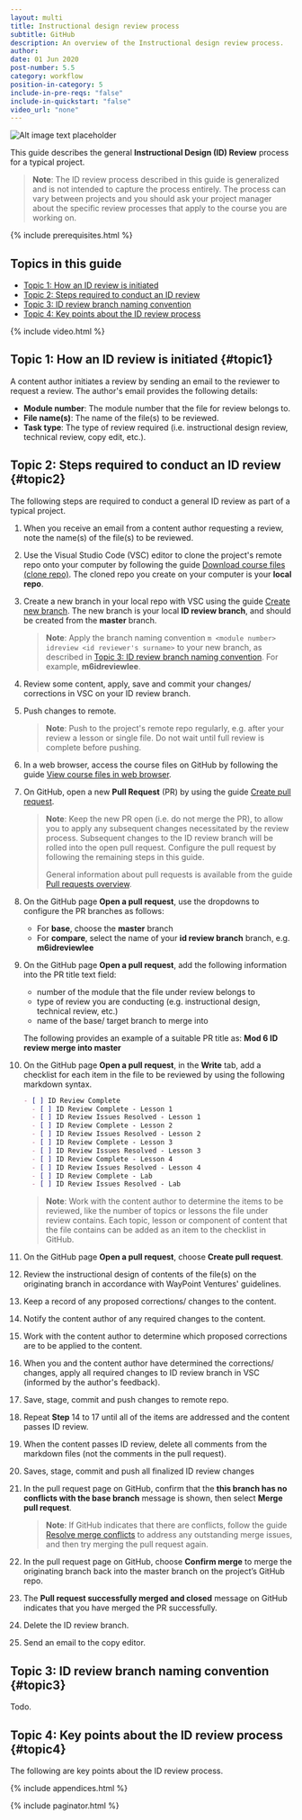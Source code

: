```yaml
---
layout: multi
title: Instructional design review process
subtitle: GitHub
description: An overview of the Instructional design review process.
author:
date: 01 Jun 2020
post-number: 5.5
category: workflow
position-in-category: 5
include-in-pre-reqs: "false"
include-in-quickstart: "false"
video_url: "none"
---
```


![Alt image text placeholder](../assets/images/05-workflow/id-process/github/img-placeholder.png)

This guide describes the general **Instructional Design (ID) Review** process for a typical project.

> **Note**: The ID review process described in this guide is generalized and is not intended to capture the process entirely. The process can vary between projects and you should ask your project manager about the specific review processes that apply to the course you are working on.

{% include prerequisites.html %}

## Topics in this guide

- [Topic 1: How an ID review is initiated](#topic1)
- [Topic 2: Steps required to conduct an ID review](#topic2)
- [Topic 3: ID review branch naming convention](#topic3)
- [Topic 4: Key points about the ID review process](#topic4)

{% include video.html %}

## Topic 1: How an ID review is initiated {#topic1}

A content author initiates a review by sending an email to the reviewer to request a review. The author's email provides the following details:

- **Module number**: The module number that the file for review belongs to.
- **File name(s)**: The name of the file(s) to be reviewed.
- **Task type**: The type of review required (i.e. instructional design review, technical review, copy edit, etc.).

## Topic 2: Steps required to conduct an ID review {#topic2}

The following steps are required to conduct a general ID review as part of a typical project.

1. When you receive an email from a content author requesting a review, note the name(s) of the file(s) to be reviewed.

2. Use the Visual Studio Code (VSC) editor to clone the project's remote repo onto your computer by following the guide [Download course files (clone repo)]({{site.baseurl}}/download-files/clone-repo.html). The cloned repo you create on your computer is your **local repo**.

3. Create a new branch in your local repo with VSC using the guide [Create new branch]({{site.baseurl}}/branches/new-branch.html). The new branch is your local **ID review branch**, and should be created from the **master** branch.

    > **Note**: Apply the branch naming convention `m <module number> idreview <id reviewer's surname>` to your new branch, as described in [Topic 3: ID review branch naming convention](#topic3). For example, **m6idreviewlee**.

4. Review some content, apply, save and commit your changes/ corrections in VSC on your ID review branch.

5. Push changes to remote.

    > **Note**: Push to the project's remote repo regularly, e.g. after your review a lesson or single file. Do not wait until full review is complete before pushing.

6. In a web browser, access the course files on GitHub by following the guide [View course files in web browser](
{{site.baseurl}}/download-files/view-in-browser.html).

7. On GitHub, open a new **Pull Request** (PR) by using the guide [Create pull request]({{site.baseurl}}/pull-requests/create-pr.html).

    > **Note**: Keep the new PR open (i.e. do not merge the PR), to allow you to apply any subsequent changes necessitated by the review process. Subsequent changes to the ID review branch will be rolled into the open pull request. Configure the pull request by following the remaining steps in this guide.
    >
    > General information about pull requests is available from the guide [Pull requests overview]({{site.baseurl}}/pull-requests/pr-overview.html).

8. On the GitHub page **Open a pull request**, use the dropdowns to configure the PR branches as follows:
  
    - For **base**, choose the **master** branch
    - For **compare**, select the name of your **id review branch** branch, e.g. **m6idreviewlee**

    <!-- ![Base and compare branch dropdowns for configuring a GitHub pull request](../assets/images/05-workflow/id-process/github/04-pr-branches.png) -->

9. On the GitHub page **Open a pull request**, add the following information into the PR title text field:

    - number of the module that the file under review belongs to
    - type of review you are conducting (e.g. instructional design, technical review, etc.)
    - name of the base/ target branch to merge into

    The following provides an example of a suitable PR title as: **Mod 6 ID review merge into master**

    <!-- ![Example PR title in the PR title text field on GitHub](../assets/images/05-workflow/id-process/github/05-pr-title.png) -->

10. On the GitHub page **Open a pull request**, in the **Write** tab, add a checklist for each item in the file to be reviewed by using the following markdown syntax.

    ```markdown
    - [ ] ID Review Complete
      - [ ] ID Review Complete - Lesson 1
      - [ ] ID Review Issues Resolved - Lesson 1
      - [ ] ID Review Complete - Lesson 2
      - [ ] ID Review Issues Resolved - Lesson 2
      - [ ] ID Review Complete - Lesson 3
      - [ ] ID Review Issues Resolved - Lesson 3
      - [ ] ID Review Complete - Lesson 4
      - [ ] ID Review Issues Resolved - Lesson 4
      - [ ] ID Review Complete - Lab
      - [ ] ID Review Issues Resolved - Lab
    ```

    <!-- ![Checklist for each item in the file to be reviewed inside the Write tab of the GitHub page 'Open a pull request'](../assets/images/05-workflow/id-process/github/06-pr-checklist.png) -->

    > **Note**: Work with the content author to determine the items to be reviewed, like the number of topics or lessons the file under review contains. Each topic, lesson or component of content that the file contains can be added as an item to the checklist in GitHub.

11. On the GitHub page **Open a pull request**, choose **Create pull request**.

    <!-- ![Create pull request button on the GitHub page 'Open a pull request'](../assets/images/05-workflow/id-process/github/07-pr-create.png) -->

12. Review the instructional design of contents of the file(s) on the originating branch in accordance with WayPoint Ventures' guidelines.

13. Keep a record of any proposed corrections/ changes to the content.

14. Notify the content author of any required changes to the content.

15. Work with the content author to determine which proposed corrections are to be applied to the content.

16. When you and the content author have determined the corrections/ changes, apply all required changes to ID review branch in VSC (informed by the author's feedback).

17. Save, stage, commit and push changes to remote repo.

18. Repeat **Step** 14 to 17 until all of the items are addressed and the content passes ID review.

19. When the content passes ID review, delete all comments from the markdown files (not the comments in the pull request).

20. Saves, stage, commit and push all finalized ID review changes

21. In the pull request page on GitHub, confirm that the **this branch has no conflicts with the base branch** message is shown, then select **Merge pull request**.

    <!-- ![Branch has no conflicts with the base branch message, in the pull request page on GitHub](../assets/images/05-workflow/id-process/github/16-tr-merge.png) -->

    > **Note**: If GitHub indicates that there are conflicts, follow the guide [Resolve merge conflicts]({{site.baseurl}}/pull-requests/merge-conflicts.html) to address any outstanding merge issues, and then try merging the pull request again.

22. In the pull request page on GitHub, choose **Confirm merge** to merge the originating branch back into the master branch on the project’s GitHub repo.

    <!-- ![Confirm merge button for merging the originating branch into the master branch on GitHub](../assets/images/05-workflow/id-process/github/17-merge-confirm.png) -->

23. The **Pull request successfully merged and closed** message on GitHub indicates that you have merged the PR successfully.

    <!-- ![Message indicating that the PR has been successfully on GitHub](../assets/images/05-workflow/id-process/github/18-merge-success.png) -->

24. Delete the ID review branch.

25. Send an email to the copy editor.

## Topic 3: ID review branch naming convention {#topic3}

Todo.

## Topic 4: Key points about the ID review process {#topic4}

The following are key points about the ID review process.

<!-- - A **content author** requests a review by sending an email to the reviewer.
- The **ID reviewer**:
  - receives an author's email requesting a review.
  - opens a new GitHub Pull Request (PR).
  - sets the PR **compare** branch to the originating branch.
  - sets the PR **base** branch to master.
  - adds the prefix **[Do not merge]** text, and a suitable description, to the PR title.
  - creates a checklist of items to be addressed.
  - keeps the PR open (i.e. does not merge the PR) to allow the author to apply changes during the review.
  - reviews the contents of the file(s) on the originating branch.
  - records any proposed changes to the content in the PR.
  - notifies the originating branch owner of any required changes to the content.
- The **content author**/ originating branch owner:
  - works through the corrections/ changes proposed by the reviewer.
  - applies any necessary changes to the content on their originating branch (in VSC).
  - pushes the corrected/ changed content back to the project's GitHub repo.
  - notifies the reviewer that the corrected/ changed content is available from the remote repo.
- The **ID reviewer and content author** work together to identify, agree upon, and add required corrections/ changes to the PR, until the content passes ID review successfully.
- When the content passes ID review, the **ID reviewer** merges the originating branch back into the **master** branch on the project's GitHub repo.

The following diagram provides an overview of the key points in the general ID review process for a typical project.

![Diagram of the ID review process](../assets/images/05-workflow/id-process/github/tr-workflow.png) -->

{% include appendices.html %}

{% include paginator.html %}
